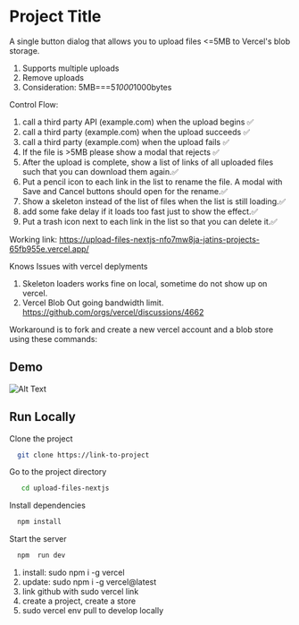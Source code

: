
# Project Title

A single button dialog that allows you to upload files <=5MB to Vercel's blob storage.
1) Supports multiple uploads
2) Remove uploads
3) Consideration: 5MB===5*1000*1000bytes

Control Flow: 
1. call a third party API (example.com) when the upload begins ✅
2. call a third party (example.com) when the upload succeeds ✅
3. call a third party (example.com) when the upload fails ✅
4. If the file is >5MB please show a modal that rejects ✅
5. After the upload is complete, show a list of links of all uploaded files such that you can download them again.✅
6. Put a pencil icon to each link in the list to rename the file. A modal with Save and Cancel buttons should open for the rename.✅
7. Show a skeleton instead of the list of files when the list is still loading.✅
8. add some fake delay if it loads too fast just to show the effect.✅
10. Put a trash icon next to each link in the list so that you can delete it.✅


Working link: https://upload-files-nextjs-nfo7mw8ja-jatins-projects-65fb955e.vercel.app/


Knows Issues with vercel deplyments
1. Skeleton loaders works fine on local, sometime do not show up on vercel. 
2. Vercel Blob Out going bandwidth limit. https://github.com/orgs/vercel/discussions/4662

Workaround is to fork and create a new vercel account and a blob store using these commands: 
  







## Demo


![Alt Text](https://media.giphy.com/media/v1.Y2lkPTc5MGI3NjExcHlubWdvNDRsd2drNTV4Nng0Y3d1Ynd5cXhldjg1em9pb3J2MDYzYiZlcD12MV9pbnRlcm5hbF9naWZfYnlfaWQmY3Q9Zw/bLYgcPFEvpgxDZlwQG/giphy.gif)
## Run Locally

Clone the project

```bash
  git clone https://link-to-project
```

Go to the project directory

```bash
   cd upload-files-nextjs   
```

Install dependencies

```bash
  npm install
```

Start the server

```bash
  npm  run dev
```
1. install: sudo npm i -g vercel
2. update:  sudo npm i -g vercel@latest
3. link github with sudo vercel link   
4. create a project, create a store 
5. sudo vercel env pull to develop locally
